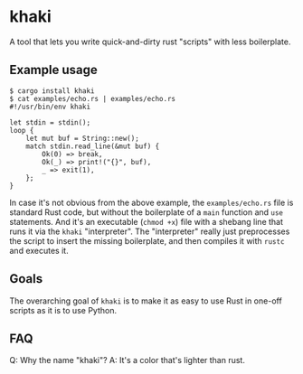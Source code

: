 khaki
===
A tool that lets you write quick-and-dirty rust "scripts" with less boilerplate.

Example usage
---

```
$ cargo install khaki
$ cat examples/echo.rs | examples/echo.rs
#!/usr/bin/env khaki

let stdin = stdin();
loop {
    let mut buf = String::new();
    match stdin.read_line(&mut buf) {
        Ok(0) => break,
        Ok(_) => print!("{}", buf),
        _ => exit(1),
    };
}
```

In case it's not obvious from the above example, the `examples/echo.rs` file is
standard Rust code, but without the boilerplate of a `main` function and `use`
statements. And it's an executable (`chmod +x`) file with a shebang line that
runs it via the `khaki` "interpreter". The "interpreter" really just preprocesses
the script to insert the missing boilerplate, and then compiles it with `rustc`
and executes it.

Goals
---
The overarching goal of `khaki` is to make it as easy to use Rust in one-off
scripts as it is to use Python.

FAQ
---
Q: Why the name "khaki"?
A: It's a color that's lighter than rust.
